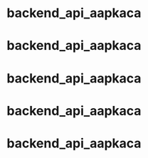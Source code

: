 # backend_api_aapkaca
# backend_api_aapkaca
# backend_api_aapkaca
# backend_api_aapkaca
# backend_api_aapkaca

